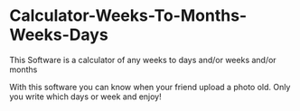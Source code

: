 # Calculator-Weeks-To-Months-Weeks-Days
This Software is a calculator of any weeks to days and/or weeks and/or months

With this software you can know when your friend upload a photo old.
Only you write which days or week and enjoy!
